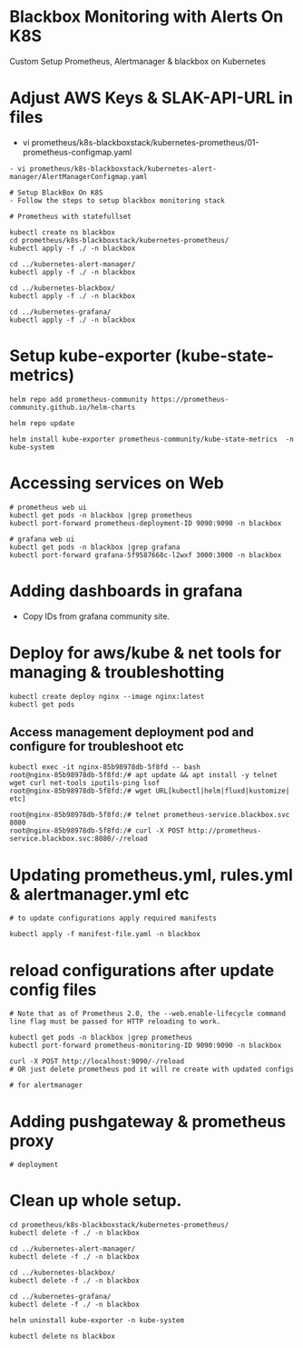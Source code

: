 
# Blackbox Monitoring with Alerts On K8S  
Custom Setup Prometheus, Alertmanager & blackbox on Kubernetes  

# Adjust AWS Keys & SLAK-API-URL in files  

- vi prometheus/k8s-blackboxstack/kubernetes-prometheus/01-prometheus-configmap.yaml
```
- vi prometheus/k8s-blackboxstack/kubernetes-alert-manager/AlertManagerConfigmap.yaml

# Setup BlackBox On K8S 
- Follow the steps to setup blackbox monitoring stack  

# Prometheus with statefullset 

kubectl create ns blackbox
cd prometheus/k8s-blackboxstack/kubernetes-prometheus/
kubectl apply -f ./ -n blackbox

cd ../kubernetes-alert-manager/
kubectl apply -f ./ -n blackbox

cd ../kubernetes-blackbox/
kubectl apply -f ./ -n blackbox

cd ../kubernetes-grafana/
kubectl apply -f ./ -n blackbox

```

# Setup kube-exporter (kube-state-metrics)
```
helm repo add prometheus-community https://prometheus-community.github.io/helm-charts

helm repo update

helm install kube-exporter prometheus-community/kube-state-metrics  -n kube-system
```

# Accessing services on Web
```
# prometheus web ui
kubectl get pods -n blackbox |grep prometheus
kubectl port-forward prometheus-deployment-ID 9090:9090 -n blackbox

# grafana web ui
kubectl get pods -n blackbox |grep grafana
kubectl port-forward grafana-5f9587668c-l2wxf 3000:3000 -n blackbox
```
# Adding dashboards in grafana
- Copy IDs from grafana community site.

# Deploy for aws/kube & net tools for managing & troubleshotting 
```
kubectl create deploy nginx --image nginx:latest
kubectl get pods 
```

## Access management deployment pod and configure for troubleshoot etc
```
kubectl exec -it nginx-85b98978db-5f8fd -- bash
root@nginx-85b98978db-5f8fd:/# apt update && apt install -y telnet wget curl net-tools iputils-ping lsof
root@nginx-85b98978db-5f8fd:/# wget URL[kubectl|helm|fluxd|kustomize| etc]

root@nginx-85b98978db-5f8fd:/# telnet prometheus-service.blackbox.svc 8080
root@nginx-85b98978db-5f8fd:/# curl -X POST http://prometheus-service.blackbox.svc:8080/-/reload
```

# Updating prometheus.yml, rules.yml & alertmanager.yml etc
```  
# to update configurations apply required manifests

kubectl apply -f manifest-file.yaml -n blackbox
```

# reload configurations after update config files
```
# Note that as of Prometheus 2.0, the --web.enable-lifecycle command line flag must be passed for HTTP reloading to work.

kubectl get pods -n blackbox |grep prometheus
kubectl port-forward prometheus-monitoring-ID 9090:9090 -n blackbox

curl -X POST http://localhost:9090/-/reload
# OR just delete prometheus pod it will re create with updated configs

# for alertmanager

```

# Adding pushgateway & prometheus proxy
```  
# deployment

```

# Clean up whole setup.
```
cd prometheus/k8s-blackboxstack/kubernetes-prometheus/
kubectl delete -f ./ -n blackbox

cd ../kubernetes-alert-manager/
kubectl delete -f ./ -n blackbox

cd ../kubernetes-blackbox/
kubectl delete -f ./ -n blackbox

cd ../kubernetes-grafana/
kubectl delete -f ./ -n blackbox

helm uninstall kube-exporter -n kube-system

kubectl delete ns blackbox

```

